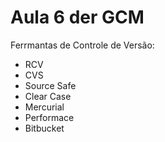 # Aula 6 der GCM

Ferrmantas de Controle de Versão:

* RCV
* CVS
* Source Safe
* Clear Case
* Mercurial
* Performace
* Bitbucket
